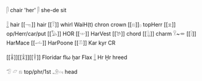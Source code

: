 𓋴 chair 'her' 𓋴 she-de sit

[𓎛](𓎛)  hair
[[𓁸]] hair 
[[𓎝]] whirl WaiH(t) chron crown
[[𓁶]]𓊪 topHerr
[[𓁷]] op/Herr/car/put
[[𓅃]] HOR
[[𓎲]] HarVest
[[𓌗]] chord
[[𓊮]] charm 𓎃~𓎂
[[𓍛]] HarMace
[[𓌡]] HarPoone
[[𓌨]] Kar kyr CR

[[𓇈]][[𓇇]][[𓇉]] Floridar flω ḫar Flax [𓎛](𓎛) Hr Ḫr hreed

𓅿 𓃿 𓁶 top/phr/1st 𓄂𓏏𓏤 head 